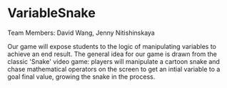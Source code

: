 # VariableSnake

Team Members: David Wang, Jenny Nitishinskaya

Our game will expose students to the logic of manipulating variables to achieve an end result. The general idea for our game is drawn from the classic 'Snake' video game: players will manipulate a cartoon snake and chase mathematical operators on the screen to get an intial variable to a goal final value, growing the snake in the process. 
